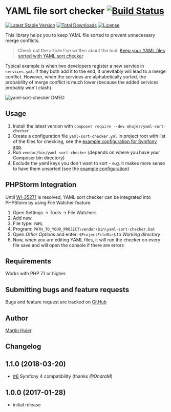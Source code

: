 # YAML file sort checker [![Build Status](https://travis-ci.org/mhujer/yaml-sort-checker.svg?branch=master)](https://travis-ci.org/mhujer/yaml-sort-checker)

[![Latest Stable Version](https://poser.pugx.org/mhujer/yaml-sort-checker/version.png)](https://packagist.org/packages/mhujer/yaml-sort-checker) [![Total Downloads](https://poser.pugx.org/mhujer/yaml-sort-checker/downloads.png)](https://packagist.org/packages/mhujer/yaml-sort-checker) [![License](https://poser.pugx.org/mhujer/yaml-sort-checker/license.svg)](https://packagist.org/packages/mhujer/yaml-sort-checker)

This library helps you to keep YAML file sorted to prevent unnecessary merge conflicts.

> Check out the article I've written about the tool: [Keep your YAML files sorted with YAML sort checker](https://blog.martinhujer.cz/yaml-sort-checker/)

Typical example is when two developers register a new service in `services.yml`. If they both add it to the end, it unevitably will lead to a merge conflict. However, when the services are alphabetically sorted, the probability of merge conflict is much lower (because the added services probably won't clash).

![yaml-sort-checker DMEO](./docs/yaml-sort-checker-demo.png)

Usage
----
1. Install the latest version with `composer require --dev mhujer/yaml-sort-checker`
2. Create a configuration file `yaml-sort-checker.yml` in project root with list of the files for checking, see the  [example configuration for Symfony app](/docs/symfony-config/yaml-sort-checker.yml).
3. Run `vendor/bin/yaml-sort-checker` (depends on where you have your Composer bin directory)
4. Exclude the yaml keys you don't want to sort - e.g. it makes more sense to have them unsorted (see the [example configuration](/docs/symfony-config/yaml-sort-checker.yml))

PHPStorm Integration
---------------------
Until [WI-35271](https://youtrack.jetbrains.com/issue/WI-35271) is resolved, YAML sort checker can be integrated into PHPStorm by using File Watcher feature.

1. Open Settings -> Tools -> File Watchers
2. Add new
3. File type: `YAML`
4. Program: `PATH_TO_YOUR_PROJECT\vendor\bin\yaml-sort-checker.bat`
5. Open *Other Options* and enter: `$ProjectFileDir$` to *Working directory*
6. Now, when you are editing YAML files, it will run the checker on every file save and will open the console if there are errors

Requirements
------------
Works with PHP 7.1 or higher.

Submitting bugs and feature requests
------------------------------------
Bugs and feature request are tracked on [GitHub](https://github.com/mhujer/yaml-sort-checker/issues)

Author
------
[Martin Hujer](https://www.martinhujer.cz) 

Changelog
----------

## 1.1.0 (2018-03-20)
- [#6](https://github.com/mhujer/yaml-sort-checker/pull/6) Symfony 4 compatibility (thanks *@OndraM*)

## 1.0.0 (2017-01-28)
- initial release
